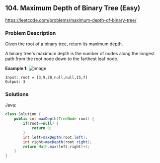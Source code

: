 ## 104. Maximum Depth of Binary Tree (Easy)
https://leetcode.com/problems/maximum-depth-of-binary-tree/

### Problem Description

Given the root of a binary tree, return its maximum depth.

A binary tree's maximum depth is the number of nodes along the longest path from the root node down to the farthest leaf node.

**Example 1**:
![image](https://user-images.githubusercontent.com/69235232/121857411-2ea6c780-cd28-11eb-843d-3cae22e6cead.png)

```
Input: root = [3,9,20,null,null,15,7]
Output: 3

```
### Solutions




Java:

```java
class Solution {
    public int maxDepth(TreeNode root) {
        if(root==null) {
            return 0;
        }
        int left=maxDepth(root.left);
        int right=maxDepth(root.right);
        return Math.max(left,right)+1;
    }
}
```
